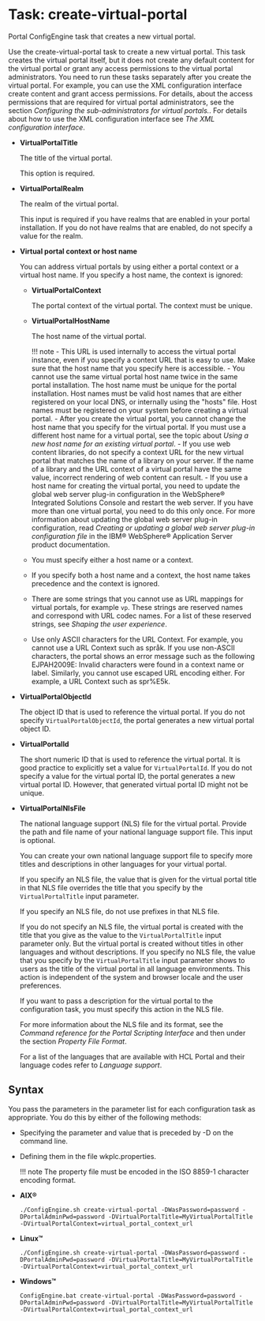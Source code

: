# Task: create-virtual-portal

Portal ConfigEngine task that creates a new virtual portal.

Use the create-virtual-portal task to create a new virtual portal. This task creates the virtual portal itself, but it does not create any default content for the virtual portal or grant any access permissions to the virtual portal administrators. You need to run these tasks separately after you create the virtual portal. For example, you can use the XML configuration interface create content and grant access permissions. For details, about the access permissions that are required for virtual portal administrators, see the section *Configuring the sub-administrators for virtual portals.*. For details about how to use the XML configuration interface see *The XML configuration interface*.

-   **VirtualPortalTitle**

    The title of the virtual portal.

    This option is required.

-   **VirtualPortalRealm**

    The realm of the virtual portal.

    This input is required if you have realms that are enabled in your portal installation. If you do not have realms that are enabled, do not specify a value for the realm.

-   **Virtual portal context or host name**

    You can address virtual portals by using either a portal context or a virtual host name. If you specify a host name, the context is ignored:

    -   **VirtualPortalContext**

        The portal context of the virtual portal. The context must be unique.

    -   **VirtualPortalHostName**

        The host name of the virtual portal.

        !!! note
            -   This URL is used internally to access the virtual portal instance, even if you specify a context URL that is easy to use. Make sure that the host name that you specify here is accessible.
            -   You cannot use the same virtual portal host name twice in the same portal installation. The host name must be unique for the portal installation. Host names must be valid host names that are either registered on your local DNS, or internally using the "hosts" file. Host names must be registered on your system before creating a virtual portal.
            -   After you create the virtual portal, you cannot change the host name that you specify for the virtual portal. If you must use a different host name for a virtual portal, see the topic about *Using a new host name for an existing virtual portal*.
            -   If you use web content libraries, do not specify a context URL for the new virtual portal that matches the name of a library on your server. If the name of a library and the URL context of a virtual portal have the same value, incorrect rendering of web content can result.
            -   If you use a host name for creating the virtual portal, you need to update the global web server plug-in configuration in the WebSphere® Integrated Solutions Console and restart the web server. If you have more than one virtual portal, you need to do this only once. For more information about updating the global web server plug-in configuration, read *Creating or updating a global web server plug-in configuration file* in the IBM® WebSphere® Application Server product documentation.

    -   You must specify either a host name or a context.
    -   If you specify both a host name and a context, the host name takes precedence and the context is ignored.
    -   There are some strings that you cannot use as URL mappings for virtual portals, for example `vp`. These strings are reserved names and correspond with URL codec names. For a list of these reserved strings, see *Shaping the user experience*.
    -   Use only ASCII characters for the URL Context. For example, you cannot use a URL Context such as språk. If you use non-ASCII characters, the portal shows an error message such as the following EJPAH2009E: Invalid characters were found in a context name or label. Similarly, you cannot use escaped URL encoding either. For example, a URL Context such as spr%E5k.

-   **VirtualPortalObjectId**

    The object ID that is used to reference the virtual portal. If you do not specify `VirtualPortalObjectId`, the portal generates a new virtual portal object ID.

-   **VirtualPortalId**

    The short numeric ID that is used to reference the virtual portal. It is good practice to explicitly set a value for `VirtualPortalId`. If you do not specify a value for the virtual portal ID, the portal generates a new virtual portal ID. However, that generated virtual portal ID might not be unique.

-   **VirtualPortalNlsFile**

    The national language support \(NLS\) file for the virtual portal. Provide the path and file name of your national language support file. This input is optional.

    You can create your own national language support file to specify more titles and descriptions in other languages for your virtual portal.

    If you specify an NLS file, the value that is given for the virtual portal title in that NLS file overrides the title that you specify by the `VirtualPortalTitle` input parameter.

    If you specify an NLS file, do not use prefixes in that NLS file.

    If you do not specify an NLS file, the virtual portal is created with the title that you give as the value to the `VirtualPortalTitle` input parameter only. But the virtual portal is created without titles in other languages and without descriptions. If you specify no NLS file, the value that you specify by the `VirtualPortalTitle` input parameter shows to users as the title of the virtual portal in all language environments. This action is independent of the system and browser locale and the user preferences.

    If you want to pass a description for the virtual portal to the configuration task, you must specify this action in the NLS file.

    For more information about the NLS file and its format, see the *Command reference for the Portal Scripting Interface* and then under the section *Property File Format*.

    For a list of the languages that are available with HCL Portal and their language codes refer to *Language support*.


## Syntax

You pass the parameters in the parameter list for each configuration task as appropriate. You do this by either of the following methods:

-   Specifying the parameter and value that is preceded by -D on the command line.
-   Defining them in the file wkplc.properties.

    !!! note
        The property file must be encoded in the ISO 8859-1 character encoding format.


-   **AIX®**

    `./ConfigEngine.sh create-virtual-portal -DWasPassword=password -DPortalAdminPwd=password -DVirtualPortalTitle=MyVirtualPortalTitle -DVirtualPortalContext=virtual_portal_context_url`

-   **Linux™**

    `./ConfigEngine.sh create-virtual-portal -DWasPassword=password -DPortalAdminPwd=password -DVirtualPortalTitle=MyVirtualPortalTitle -DVirtualPortalContext=virtual_portal_context_url`

-   **Windows™**

    `ConfigEngine.bat create-virtual-portal -DWasPassword=password -DPortalAdminPwd=password -DVirtualPortalTitle=MyVirtualPortalTitle -DVirtualPortalContext=virtual_portal_context_url`

<!--
-   **[Adding the Site Builder and Script Application libraries](../admin-system/advp_create_add_libs.md)**  
If you add virtual portals to your portal installation after you install CF09 or a later cumulative fix and you use Site Builder or the Script Application, you need to add the appropriate library or libraries to each new virtual portal.


**Related information**  


[Creating a virtual portal](../admin-system/advp_tsk_create_vp.md)

[Virtual portal roles and their capabilities](../admin-system/advppln_roles.md)

[The XML configuration interface](../admin-system/admxmlai.md)

[Command reference for the Portal Scripting Interface](../admin-system/adpsicrf.md)

[Language support](../admin-system/adintern.md)

[Creating or updating a global web server plug-in configuration file](https://www.ibm.com/docs/en/was-nd/8.5.5?topic=icwspi-creating-updating-global-web-server-plug-in-configuration-file)

[Using the XML configuration interface to work with virtual portals](../admin-system/advp_xml.md) -->


